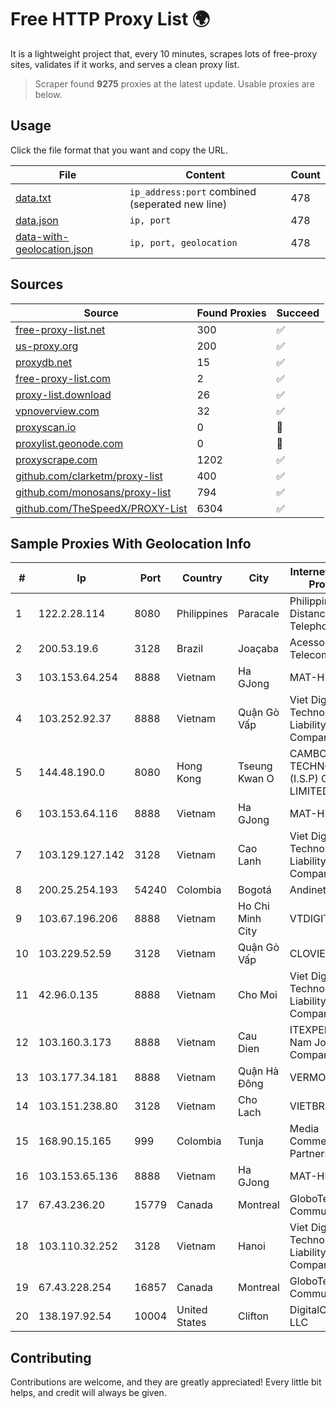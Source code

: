 
# Free HTTP Proxy List 🌍

It is a lightweight project that, every 10 minutes, scrapes lots of free-proxy sites, validates if it works, and serves a clean proxy list.


> Scraper found **9275** proxies at the latest update. Usable proxies are below.

## Usage

Click the file format that you want and copy the URL.


|File|Content|Count|
|----|-------|-----|
|[data.txt](https://raw.githubusercontent.com/themiralay/Proxy-List-World/master/data.txt)|`ip_address:port` combined (seperated new line)|478|
|[data.json](https://raw.githubusercontent.com/themiralay/Proxy-List-World/master/data.json)|`ip, port`|478|
|[data-with-geolocation.json](https://raw.githubusercontent.com/themiralay/Proxy-List-World/master/data-with-geolocation.json)|`ip, port, geolocation`|478|

## Sources

|Source|Found Proxies|Succeed|
|------|-------------|-------|
|[free-proxy-list.net](https://free-proxy-list.net)|300|✅|
|[us-proxy.org](https://www.us-proxy.org)|200|✅|
|[proxydb.net](http://proxydb.net)|15|✅|
|[free-proxy-list.com](https://free-proxy-list.com/?page=&port=&type%5B%5D=http&type%5B%5D=https&up_time=0&search=Search)|2|✅|
|[proxy-list.download](https://www.proxy-list.download/HTTP)|26|✅|
|[vpnoverview.com](https://vpnoverview.com/privacy/anonymous-browsing/free-proxy-servers)|32|✅|
|[proxyscan.io](https://www.proxyscan.io)|0|🚫|
|[proxylist.geonode.com](https://proxylist.geonode.com/api/proxy-list?limit=300&page=1&sort_by=lastChecked&sort_type=desc&protocols=http,https)|0|🚫|
|[proxyscrape.com](https://api.proxyscrape.com/v2/?request=displayproxies&protocol=http&timeout=10000&country=all&ssl=all&anonymity=all)|1202|✅|
|[github.com/clarketm/proxy-list](https://raw.githubusercontent.com/clarketm/proxy-list/master/proxy-list-raw.txt)|400|✅|
|[github.com/monosans/proxy-list](https://raw.githubusercontent.com/monosans/proxy-list/main/proxies/http.txt)|794|✅|
|[github.com/TheSpeedX/PROXY-List](https://raw.githubusercontent.com/TheSpeedX/PROXY-List/master/http.txt)|6304|✅|


## Sample Proxies With Geolocation Info

|#|Ip|Port|Country|City|Internet Service Provider|
|-|--|----|-------|----|-------------------------|
|1|122.2.28.114|8080|Philippines|Paracale|Philippine Long Distance Telephone Co.|
|2|200.53.19.6|3128|Brazil|Joaçaba|Acessoline Telecom|
|3|103.153.64.254|8888|Vietnam|Ha GJong|MAT-HN|
|4|103.252.92.37|8888|Vietnam|Quận Gò Vấp|Viet Digital Technology Liability Company|
|5|144.48.190.0|8080|Hong Kong|Tseung Kwan O|CAMBO (HK) TECHNOLOGY (I.S.P) CO., LIMITED|
|6|103.153.64.116|8888|Vietnam|Ha GJong|MAT-HN|
|7|103.129.127.142|3128|Vietnam|Cao Lanh|Viet Digital Technology Liability Company|
|8|200.25.254.193|54240|Colombia|Bogotá|Andinet ON Line|
|9|103.67.196.206|8888|Vietnam|Ho Chi Minh City|VTDIGITAL|
|10|103.229.52.59|3128|Vietnam|Quận Gò Vấp|CLOVIET|
|11|42.96.0.135|8888|Vietnam|Cho Moi|Viet Digital Technology Liability Company|
|12|103.160.3.173|8888|Vietnam|Cau Dien|ITEXPERT Viet Nam Joint Stock Company|
|13|103.177.34.181|8888|Vietnam|Quận Hà Đông|VERMOS|
|14|103.151.238.80|3128|Vietnam|Cho Lach|VIETBRANDS|
|15|168.90.15.165|999|Colombia|Tunja|Media Commerce Partners S.A|
|16|103.153.65.136|8888|Vietnam|Ha GJong|MAT-HN|
|17|67.43.236.20|15779|Canada|Montreal|GloboTech Communications|
|18|103.110.32.252|3128|Vietnam|Hanoi|Viet Digital Technology Liability Company|
|19|67.43.228.254|16857|Canada|Montreal|GloboTech Communications|
|20|138.197.92.54|10004|United States|Clifton|DigitalOcean, LLC|



## Contributing

Contributions are welcome, and they are greatly appreciated! Every
little bit helps, and credit will always be given.

